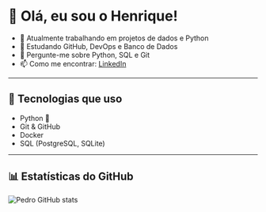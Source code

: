 # 👋 Olá, eu sou o Henrique!

- 🔭 Atualmente trabalhando em projetos de dados e Python
- 🌱 Estudando GitHub, DevOps e Banco de Dados
- 💬 Pergunte-me sobre Python, SQL e Git
- 📫 Como me encontrar: [LinkedIn](https://www.linkedin.com/in/seu-perfil)

---

## 🚀 Tecnologias que uso
- Python 🐍
- Git & GitHub
- Docker
- SQL (PostgreSQL, SQLite)

---

## 📊 Estatísticas do GitHub
![Pedro GitHub stats](https://github-readme-stats.vercel.app/api?username=seu-usuario&show_icons=true&theme=radical)
